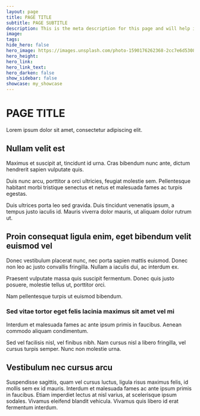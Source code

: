 ```yaml
---
layout: page
title: PAGE TITLE
subtitle: PAGE SUBTITLE
description: This is the meta description for this page and will help it appear in search engines
image: 
tags: 
hide_hero: false
hero_image: https://images.unsplash.com/photo-1590176262368-2cc7e6d53085
hero_height: 
hero_link: 
hero_link_text: 
hero_darken: false
show_sidebar: false
showcase: my_showcase
---
```

# PAGE TITLE

Lorem ipsum dolor sit amet, consectetur adipiscing elit.

## Nullam velit est

Maximus et suscipit at, tincidunt id urna. Cras bibendum nunc ante, dictum hendrerit sapien vulputate quis.

Duis nunc arcu, porttitor a orci ultricies, feugiat molestie sem. Pellentesque habitant morbi tristique senectus et netus et malesuada fames ac turpis egestas.

Duis ultrices porta leo sed gravida. Duis tincidunt venenatis ipsum, a tempus justo iaculis id. Mauris viverra dolor mauris, ut aliquam dolor rutrum ut.

## Proin consequat ligula enim, eget bibendum velit euismod vel

Donec vestibulum placerat nunc, nec porta sapien mattis euismod. Donec non leo ac justo convallis fringilla. Nullam a iaculis dui, ac interdum ex.

Praesent vulputate massa quis suscipit fermentum. Donec quis justo posuere, molestie tellus ut, porttitor orci.

Nam pellentesque turpis ut euismod bibendum.

### Sed vitae tortor eget felis lacinia maximus sit amet vel mi

Interdum et malesuada fames ac ante ipsum primis in faucibus. Aenean commodo aliquam condimentum.

Sed vel facilisis nisl, vel finibus nibh. Nam cursus nisl a libero fringilla, vel cursus turpis semper. Nunc non molestie urna.

## Vestibulum nec cursus arcu

Suspendisse sagittis, quam vel cursus luctus, ligula risus maximus felis, id mollis sem ex id mauris. Interdum et malesuada fames ac ante ipsum primis in faucibus.
Etiam imperdiet lectus at nisl varius, at scelerisque ipsum sodales. Vivamus eleifend blandit vehicula. Vivamus quis libero id erat fermentum interdum.
